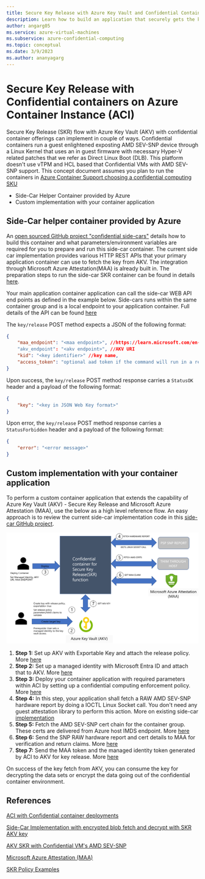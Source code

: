 ```yaml
---
title: Secure Key Release with Azure Key Vault and Confidential Containers on Azure Container Instance
description: Learn how to build an application that securely gets the key from AKV to an attested Azure Container Instances confidential container environment
author: angarg05
ms.service: azure-virtual-machines
ms.subservice: azure-confidential-computing
ms.topic: conceptual
ms.date: 3/9/2023
ms.author: ananyagarg
---
```


# Secure Key Release with Confidential containers on Azure Container Instance (ACI)

Secure Key Release (SKR) flow with Azure Key Vault (AKV) with confidential container offerings can implement in couple of ways. Confidential containers run a guest enlightened exposting AMD SEV-SNP device through a Linux Kernel that uses an in guest firmware with necessary Hyper-V related patches that we refer as Direct Linux Boot (DLB). This platform doesn't use vTPM and HCL based that Confidential VMs with AMD SEV-SNP support. This concept document assumes you plan to run the containers in [Azure Container Support choosing a confidential computing SKU](/azure/container-instances/container-instances-tutorial-deploy-confidential-containers-cce-arm)

- Side-Car Helper Container provided by Azure
- Custom implementation with your container application

## Side-Car helper container provided by Azure

An [open sourced GitHub project "confidential side-cars"](https://github.com/microsoft/confidential-sidecar-containers) details how to build this container and what parameters/environment variables are required for you to prepare and run this side-car container. The current side car implementation provides various HTTP REST APIs that your primary application container can use to fetch the key from AKV. The integration through Microsoft Azure Attestation(MAA) is already built in. The preparation steps to run the side-car SKR container can be found in details [here](https://github.com/microsoft/confidential-sidecar-containers/tree/main/examples/skr).

Your main application container application can call the side-car WEB API end points as defined in the example below. Side-cars runs within the same container group and is a local endpoint to your application container. Full details of the API can be found [here](https://github.com/microsoft/confidential-sidecar-containers/blob/main/cmd/skr/README.md)
 
The `key/release` POST method expects a JSON of the following format:

```json
{	
    "maa_endpoint": "<maa endpoint>", //https://learn.microsoft.com/en-us/azure/attestation/quickstart-portal#attestation-provider
    "akv_endpoint": "<akv endpoint>", //AKV URI
    "kid": "<key identifier>" //key name,
    "access_token": "optional aad token if the command will run in a resource without proper managed identity assigned"
}
```

Upon success, the `key/release` POST method response carries a `StatusOK` header and a payload of the following format:

```json
{
    "key": "<key in JSON Web Key format>"
}
```

Upon error, the `key/release` POST method response carries a `StatusForbidden` header and a payload of the following format:

```json
{
    "error": "<error message>"
}
```

## Custom implementation with your container application

To perform a custom container application that extends the capability of Azure Key Vault (AKV) - Secure Key Release and Microsoft Azure Attestation (MAA), use the below as a high level reference flow. An easy approach is to review the current side-car implementation code in this [side-car GitHub project](https://github.com/microsoft/confidential-sidecar-containers/tree/d933d0f4e3d5498f7ed9137189ab6a23ade15466/pkg/common).

![Image of the aforementioned operations, which you should be performing.](media/skr-flow-azure-container-instance-sev-snp-attestation/skr-flow-custom-container.png)

1. **Step 1:** Set up AKV with Exportable Key and attach the release policy. More [here](concept-skr-attestation.md)
1. **Step 2:** Set up a managed identity with Microsoft Entra ID and attach that to AKV. More [here](/azure/container-instances/container-instances-managed-identity)
1. **Step 3:** Deploy your container application with required parameters within ACI by setting up a confidential computing enforcement policy. More [here](/azure/container-instances/container-instances-tutorial-deploy-confidential-containers-cce-arm)
1. **Step 4:** In this step, your application shall fetch a RAW AMD SEV-SNP hardware report by doing a IOCTL Linux Socket call. You don't need any guest attestation library to perform this action. More on existing side-car [implementation](https://github.com/microsoft/confidential-sidecar-containers/blob/d933d0f4e3d5498f7ed9137189ab6a23ade15466/pkg/attest/snp.go)
1. **Step 5:** Fetch the AMD SEV-SNP cert chain for the container group. These certs are delivered from Azure host IMDS endpoint. More [here](https://github.com/microsoft/confidential-sidecar-containers/blob/d933d0f4e3d5498f7ed9137189ab6a23ade15466/pkg/common/info.go)
1. **Step 6:** Send the SNP RAW hardware report and cert details to MAA for verification and return claims. More [here](/azure/attestation/basic-concepts)
1. **Step 7:** Send the MAA token and the managed identity token generated by ACI to AKV for key release. More [here](/azure/container-instances/container-instances-managed-identity)

On success of the key fetch from AKV, you can consume the key for decrypting the data sets or encrypt the data going out of the confidential container environment.

## References

[ACI with Confidential container deployments](/azure/container-instances/container-instances-tutorial-deploy-confidential-containers-cce-arm)

[Side-Car Implementation with encrypted blob fetch and decrypt with SKR AKV key](https://github.com/microsoft/confidential-sidecar-containers/#encrypted-filesystem-sidecar)

[AKV SKR with Confidential VM's AMD SEV-SNP](skr-flow-confidential-vm-sev-snp.md)

[Microsoft Azure Attestation (MAA)](/azure/attestation/overview)

[SKR Policy Examples](skr-policy-examples.md)
